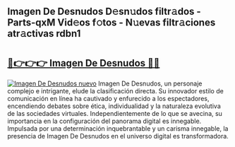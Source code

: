 ## Imagen De Desnudos D𝚎sn𝚞dos filtr𝚊dos - Parts-qxM Vid𝚎os f𝚘tos - N𝚞evas filtr𝚊ciones atr𝚊ctivas rdbn1

# <h2><a href="http://mb683ln.tromn.icu/?c=Imagen+De+Desnudos">🔗👉👉👉 Imagen De Desnudos 🔗🔗</a></h2>

[![Imagen De Desnudos nuevo](https://i.imgur.com/pEAQMta.gif)](http://mb683ln.tromn.icu/?c=Imagen+De+Desnudos)
Imagen De Desnudos, un personaje complejo e intrigante, elude la clasificación directa. Su innovador estilo de comunicación en línea ha cautivado y enfurecido a los espectadores, encendiendo debates sobre ética, individualidad y la naturaleza evolutiva de las sociedades virtuales. Independientemente de lo que se avecina, su importancia en la configuración del panorama digital es innegable. Impulsada por una determinación inquebrantable y un carisma innegable, la presencia de Imagen De Desnudos en el universo digital es transformadora.
